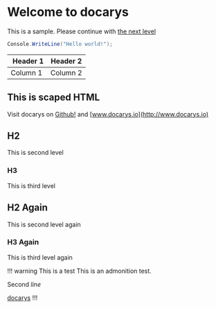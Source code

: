 # Welcome to docarys

This is a sample. Please continue with [the next level](./level1/index.md)

```csharp
Console.WriteLine("Hello world!");
```

| Header 1 | Header 2 |
| -------- | -------- |
| Column 1 | Column 2 |

## This is scaped HTML

Visit docarys on <a href="http://www.docarys.io" target="_blank">Github!</a> and [www.docarys.io](http://www.docarys.io)

## H2

This is second level

### H3

This is third level

## H2 Again

This is second level again

### H3 Again

This is third level again

!!! warning This is a test
This is an admonition test.

Second *line*

[docarys](http://www.docarys.io)
!!!